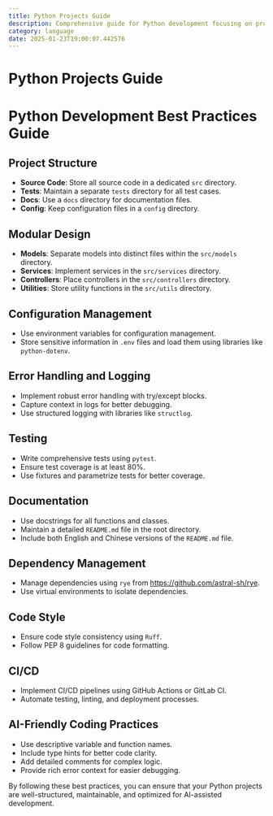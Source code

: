 ```yaml
---
title: Python Projects Guide
description: Comprehensive guide for Python development focusing on project structure, modular design, configuration management, error handling, testing, documentation, dependency management, code style, CI/CD, and AI-friendly coding practices.
category: language
date: 2025-01-23T19:00:07.442576
---
```


# Python Projects Guide

# Python Development Best Practices Guide

## Project Structure
- **Source Code**: Store all source code in a dedicated `src` directory.
- **Tests**: Maintain a separate `tests` directory for all test cases.
- **Docs**: Use a `docs` directory for documentation files.
- **Config**: Keep configuration files in a `config` directory.

## Modular Design
- **Models**: Separate models into distinct files within the `src/models` directory.
- **Services**: Implement services in the `src/services` directory.
- **Controllers**: Place controllers in the `src/controllers` directory.
- **Utilities**: Store utility functions in the `src/utils` directory.

## Configuration Management
- Use environment variables for configuration management.
- Store sensitive information in `.env` files and load them using libraries like `python-dotenv`.

## Error Handling and Logging
- Implement robust error handling with try/except blocks.
- Capture context in logs for better debugging.
- Use structured logging with libraries like `structlog`.

## Testing
- Write comprehensive tests using `pytest`.
- Ensure test coverage is at least 80%.
- Use fixtures and parametrize tests for better coverage.

## Documentation
- Use docstrings for all functions and classes.
- Maintain a detailed `README.md` file in the root directory.
- Include both English and Chinese versions of the `README.md` file.

## Dependency Management
- Manage dependencies using `rye` from https://github.com/astral-sh/rye.
- Use virtual environments to isolate dependencies.

## Code Style
- Ensure code style consistency using `Ruff`.
- Follow PEP 8 guidelines for code formatting.

## CI/CD
- Implement CI/CD pipelines using GitHub Actions or GitLab CI.
- Automate testing, linting, and deployment processes.

## AI-Friendly Coding Practices
- Use descriptive variable and function names.
- Include type hints for better code clarity.
- Add detailed comments for complex logic.
- Provide rich error context for easier debugging.

By following these best practices, you can ensure that your Python projects are well-structured, maintainable, and optimized for AI-assisted development.
